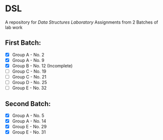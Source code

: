 # DSL
A repository for _Data Structures Laboratory_ Assignments from 2 Batches of lab work

## First Batch:
* [x] Group A - No. 2
* [x] Group A - No. 9
* [x] Group B - No. 12 (Incomplete)
* [ ] Group C - No. 19
* [ ] Group C - No. 21
* [ ] Group D - No. 25
* [ ] Group E - No. 32

## Second Batch:
* [x] Group A - No. 5
* [x] Group A - No. 14
* [x] Group E - No. 29
* [x] Group E - No. 31
